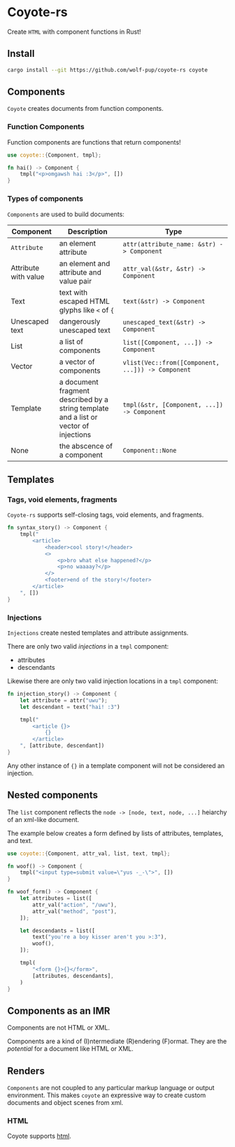 # Coyote-rs

Create `HTML` with component functions in Rust!

## Install

```sh
cargo install --git https://github.com/wolf-pup/coyote-rs coyote
```

## Components

`Coyote` creates documents from function components.

### Function Components

Function components are functions that return components!

```rust
use coyote::{Component, tmpl};

fn hai() -> Component {
    tmpl("<p>omgawsh hai :3</p>", [])
}
```

### Types of components

`Components` are used to build documents:

| Component | Description | Type |
| --------- | ---- | ----------- |
| `Attribute` | an element attribute | `attr(attribute_name: &str) -> Component` |
| Attribute with value | an element and attribute and value pair | `attr_val(&str, &str) -> Component` | 
| Text | text with escaped HTML glyphs like `<` of `{`| `text(&str) -> Component` |
| Unescaped text | dangerously unescaped text | `unescaped_text(&str) -> Component` |
| List | a list of components | `list([Component, ...]) -> Component` |
| Vector | a vector of components | `vlist(Vec::from([Component, ...])) -> Component` |
| Template | a document fragment described by a string template and a list or vector of injections | `tmpl(&str, [Component, ...]) -> Component` |
| None | the abscence of a component | `Component::None` |

## Templates

### Tags, void elements, fragments

`Coyote-rs` supports self-closing tags, void elements, and fragments.

```rs
fn syntax_story() -> Component {
    tmpl("
        <article>
            <header>cool story!</header>
            <>
                <p>bro what else happened?</p>
                <p>no waaaay?</p>
            </>
            <footer>end of the story!</footer>
        </article>
    ", [])
}
```

### Injections

`Injections` create nested templates and attribute assignments.

There are only two valid _injections_ in a `tmpl` component:
- attributes
- descendants

Likewise there are only two valid injection locations in a `tmpl` component:

```rs
fn injection_story() -> Component {
    let attribute = attr("uwu");
    let descendant = text("hai! :3")

    tmpl("
        <article {}>
            {}
        </article>
    ", [attribute, descendant])
}
```

Any other instance of `{}` in a template component will not be considered an injection.

## Nested components

The `list` component reflects the `node -> [node, text, node, ...]` heiarchy of an xml-like document.

The example below creates a form defined by lists of attributes, templates, and text.

```rust
use coyote::{Component, attr_val, list, text, tmpl};

fn woof() -> Component {
    tmpl("<input type=submit value=\"yus -_-\">", [])
}

fn woof_form() -> Component {
    let attributes = list([
        attr_val("action", "/uwu"),
        attr_val("method", "post"),
    ]);

    let descendants = list([
        text("you're a boy kisser aren't you >:3"),
        woof(),
    ]);

    tmpl(
        "<form {}>{}</form>",
        [attributes, descendants],
    )
}
```

## Components as an IMR

Components are not HTML or XML.

Components are a kind of (I)ntermediate (R)endering (F)ormat. They are the _potential_  for a document like HTML or XML.

## Renders

`Components` are not coupled to any particular markup language or output environment. This makes `coyote` an expressive way to create custom documents and object scenes from xml.

### HTML

Coyote supports [html](../document_builders.md).

